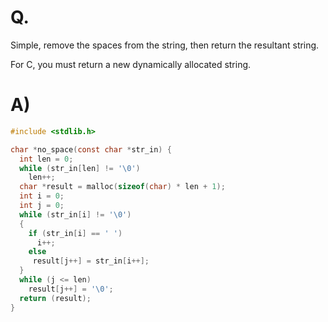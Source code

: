 # Q.
Simple, remove the spaces from the string, then return the resultant string.

For C, you must return a new dynamically allocated string.

# A)
```c
#include <stdlib.h>

char *no_space(const char *str_in) {
  int len = 0;
  while (str_in[len] != '\0')
    len++;
  char *result = malloc(sizeof(char) * len + 1);
  int i = 0;
  int j = 0;
  while (str_in[i] != '\0')
  {
    if (str_in[i] == ' ')
      i++;
    else
     result[j++] = str_in[i++];
  }
  while (j <= len)
    result[j++] = '\0';
  return (result);
}
